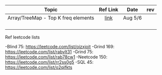 
| 	Topic	 | 	Ref Link 	 | 	Date	 |  	rev 
| 	:-----:	 | 	:-----:	 | 	:-----:	  | 	:-----:	 | 
| 	Array/TreeMap - Top K freq elements	| 	[link](https://leetcode.com/problems/top-k-frequent-elements/)	| 	Aug 5/6	 |  |
| 		| 		| 		 |  		 |
| 		| 		| 		 |  		 |
| 		| 		| 		 |   		 |
| 		| 		| 		 |  		 |

Ref leetcode lists

-Blind 75: https://leetcode.com/list/oizxjoit
-Grind 169: https://leetcode.com/list/rabvlt31
-Grind 75: https://leetcode.com/list/rab78cw1
-Neetcode 150: https://leetcode.com/list/rr2ss0g5
-SQL 45: https://leetcode.com/list/o2qifkts
